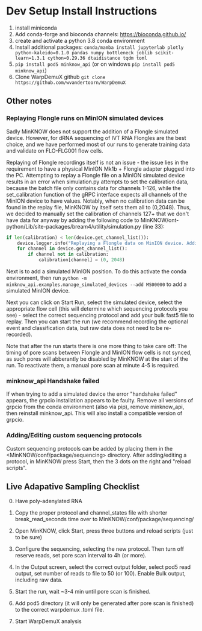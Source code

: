 # Dev Setup Install Instructions

1. install miniconda
2. Add conda-forge and bioconda channels: <https://bioconda.github.io/>
3. create and activate a python 3.8 conda environment
4. Install additional packages: `conda/mamba install jupyterlab plotly python-kaleido=0.1.0 pandas numpy bottleneck joblib scikit-learn=1.3.1 cython=0.29.36 dtaidistance tqdm toml`
5. `pip install pod5 minknow_api`
    (or on windows `pip install pod5 minknow_api`)
6. Clone WarpDemuX github `git clone https://github.com/wvandertoorn/WarpDemuX`

## Other notes

### Replaying Flongle runs on MinION simulated devices

Sadly MinKNOW does not support the addition of a Flongle simulated device.
However, for dRNA sequencing of IVT RNA Flongles are the best choice, and
we have performed most of our runs to generate training data and validate
on FLO-FLG001 flow cells.

Replaying of Flongle recordings itself is not an issue - the issue lies in
the requirement to have a physical MinION Mk1b + Flongle adapter plugged
into the PC. Attempting to replay a Flongle file on a MinION simulated
device results in an error when simulation.py attempts to set the calibration
data, because the batch file only contains data for channels 1-126, while
the set_calibration function of the gRPC interface expects all channels of
the MinION device to have values. Notably, when no calibration data can be
found in the replay file, MinKNOW by itself sets them all to (0,2048). Thus,
we decided to manually set the calibration of channels 127+ that we don't have
data for anyway by adding the following code to
MinKNOW/ont-python/Lib/site-packages/bream4/utility/simulation.py (line 33):

```python
if len(calibration) < len(device.get_channel_list()):
    device.logger.info("Replaying a Flongle data on MinION device. Adding empty calibrations.")
    for channel in device.get_channel_list():
        if channel not in calibration:
            calibration[channel] = (0, 2048)
```

Next is to add a simulated MinION position. To do this activate the conda
environment, then run
`python -m minknow_api.examples.manage_simulated_devices --add MS00000`
to add a simulated MinION device.

Next you can click on Start Run, select the simulated device, select the
appropriate flow cell (this will determine which sequencing protocols you see) -
select the correct sequencing protocol and add your bulk fast5 file
to replay. Then you can start the run (we recommend recording the optional
event and classification data, but raw data does not need to be re-recorded).

Note that after the run starts there is one more thing to take care off:
The timing of pore scans between Flongle and MinION flow cells is not synced,
as such pores will abberantly be disabled by MinKNOW at the start of the run.
To reactivate them, a manual pore scan at minute 4-5 is required.

### minknow_api Handshake failed

If when trying to add a simulated device the error "handshake failed"
appears, the grpcio installation appears to be faulty. Remove all versions
of grpcio from the conda environment (also via pip), remove minknow_api,
then reinstall minknow_api. This will also install a compatible version
of grpcio.

### Adding/Editing custom sequencing protocols

Custom sequencing protocols can be added by placing them in the
<MinKNOW/conf/package/sequencing> directory. After adding/editing a protocol,
in MinKNOW press Start, then the 3 dots on the right and "reload scripts".

## Live Adapative Sampling Checklist

0. Have poly-adenylated RNA

1. Copy the proper protocol and channel_states file with shorter break_read_seconds
 time over to MinKNOW/conf/package/sequencing/

2. Open MinKNOW, click Start, press three buttons and reload scripts (just to be sure)

3. Configure the sequencing, selecting the new protocol. Then turn off reserve reads,
set pore scan interval to 4h (or more).

4. In the Output screen, select the correct output folder, select pod5 read output,
set number of reads to file to 50 (or 100). Enable Bulk output, including raw data.

5. Start the run, wait ~3-4 min until pore scan is finished.

6. Add pod5 directory (it will only be generated after pore scan is finished) to the
correct warpdemux .toml file.

7. Start WarpDemuX analysis
